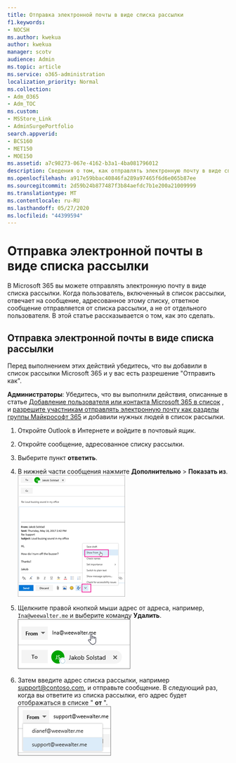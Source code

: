 ```yaml
---
title: Отправка электронной почты в виде списка рассылки
f1.keywords:
- NOCSH
ms.author: kwekua
author: kwekua
manager: scotv
audience: Admin
ms.topic: article
ms.service: o365-administration
localization_priority: Normal
ms.collection:
- Adm_O365
- Adm_TOC
ms.custom:
- MSStore_Link
- AdminSurgePortfolio
search.appverid:
- BCS160
- MET150
- MOE150
ms.assetid: a7c98273-067e-4162-b3a1-4ba081796012
description: Сведения о том, как отправлять электронную почту в виде списка рассылки в Microsoft 365.
ms.openlocfilehash: a917e59bbac40846fa289a97465f6d6e065b87ee
ms.sourcegitcommit: 2d59b24b877487f3b84aefdc7b1e200a21009999
ms.translationtype: MT
ms.contentlocale: ru-RU
ms.lasthandoff: 05/27/2020
ms.locfileid: "44399594"
---
```

# <a name="send-email-as-a-distribution-list"></a>Отправка электронной почты в виде списка рассылки

В Microsoft 365 вы можете отправлять электронную почту в виде списка рассылки. Когда пользователь, включенный в список рассылки, отвечает на сообщение, адресованное этому списку, ответное сообщение отправляется от списка рассылки, а не от отдельного пользователя. В этой статье рассказывается о том, как это сделать.
  
## <a name="send-email-as-a-distribution-list"></a>Отправка электронной почты в виде списка рассылки

Перед выполнением этих действий убедитесь, что вы добавили в список рассылки Microsoft 365 и у вас есть разрешение "Отправить как".
  
 **Администраторы**: Убедитесь, что вы выполнили действия, описанные в статье [Добавление пользователя или контакта Microsoft 365 в список](../email/add-user-or-contact-to-distribution-list.md) , и [разрешите участникам отправлять электронную почту как разделы группы Майкрософт 365](../create-groups/allow-members-to-send-as-or-send-on-behalf-of-group.md#allow-members-to-send-email-as-a-group) и добавили нужных людей в список рассылки.
  
1. Откройте Outlook в Интернете и войдите в почтовый ящик. 
    
2. Откройте сообщение, адресованное списку рассылки. 
    
3. Выберите пункт **ответить**. 
    
4. В нижней части сообщения нажмите **Дополнительно** \> **Показать из**.<br/> ![Нажмите кнопку Дополнительно, а затем выберите пункт Показать из](../../media/534f13b7-9f15-48ea-8835-ea2ed1863ece.png)
  
5. Щелкните правой кнопкой мыши адрес от адреса, например, `Ina@weewalter.me` и выберите команду **Удалить**.<br/> ![Удаление псевдонима](../../media/9b8d8e8f-dc46-499c-89bd-0a480603bf1f.png)
  
6. Затем введите адрес списка рассылки, например support@contoso.com, и отправьте сообщение. В следующий раз, когда вы ответите из списка рассылки, его адрес будет отображаться в списке " **от** ".<br/>![Псевдоним общего почтового ящика отображается](../../media/f7632a9a-9cab-446c-9e37-23ef50c5b975.png)
  

